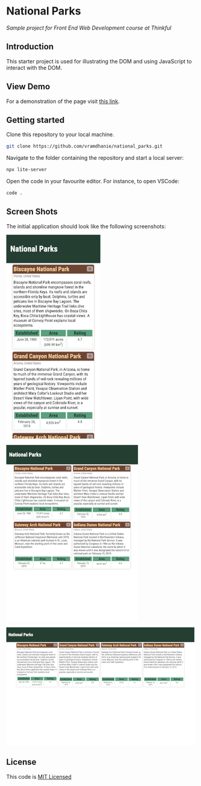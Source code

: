 # National Parks

_Sample project for Front End Web Development course at Thinkful_

## Introduction

This starter project is used for illustrating the DOM and using JavaScript to interact with the DOM.

## View Demo

For a demonstration of the page visit [this link](https://vramdhanie.github.io/national_parks/).

## Getting started

Clone this repository to your local machine.

```bash
git clone https://github.com/vramdhanie/national_parks.git
```

Navigate to the folder containing the repository and start a local server:

```bash
npx lite-server
```

Open the code in your favourite editor. For instance, to open VSCode:

```bash
code .
```

## Screen Shots

The initial application should look like the following screenshots:

![Mobile screen](screenshots/iphone.png)

![Tablet screen](screenshots/ipad.png)

![Desktop screen](screenshots/laptop.png)

## License

This code is [MIT Licensed](LICENSE)
